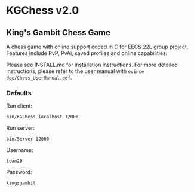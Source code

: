 # KGChess v2.0

## King's Gambit Chess Game

A chess game with online support coded in C for EECS 22L group project. Features include PvP, PvAi, saved profiles and online capabilities. 

Please see INSTALL.md for installation instructions.
For more detailed instructions, please refer to the user manual with ```evince doc/Chess_UserManual.pdf```.

### Defaults
Run client:

```bin/KGChess localhost 12000```
    
Run server:

```bin/Server 12000```
    
Username:

```team20```
    
Password:

```kingsgambit```


